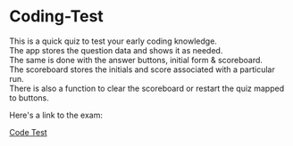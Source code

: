 # Coding-Test



This is a quick quiz to test your early coding knowledge.  
The app stores the question data and shows it as needed.  
The same is done with the answer buttons, initial form & scoreboard.  
The scoreboard stores the initials and score associated with a particular run.  
There is also a function to clear the scoreboard or restart the quiz mapped to buttons.  

Here's a link to the exam:

[Code Test](https://juto-hub.github.io/04_Coding_Test/)
